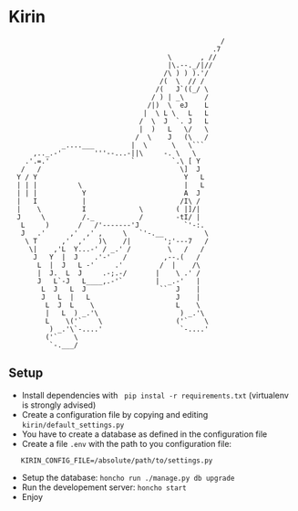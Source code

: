Kirin
=====


                                                        /
                                                      .7
                                           \       , //
                                           |\.--._/|//
                                          /\ ) ) ).'/
                                         /(  \  // /
                                        /(   J`((_/ \
                                       / ) | _\     /
                                      /|)  \  eJ    L
                                     |  \ L \   L   L
                                    /  \  J  `. J   L
                                    |  )   L   \/   \
                                   /  \    J   (\   /
                 _....___         |  \      \   \```
          ,.._.-'        '''--...-||\     -. \   \
        .'.=.'                    `         `.\ [ Y
       /   /                                  \]  J
      Y / Y                                    Y   L
      | | |          \                         |   L
      | | |           Y                        A  J
      |   I           |                       /I\ /
      |    \          I             \        ( |]/|
      J     \         /._           /        -tI/ |
       L     )       /   /'-------'J           `'-:.
       J   .'      ,'  ,' ,     \   `'-.__          \
        \ T      ,'  ,'   )\    /|        ';'---7   /
         \|    ,'L  Y...-' / _.' /         \   /   /
          J   Y  |  J    .'-'   /         ,--.(   /
           L  |  J   L -'     .'         /  |    /\
           |  J.  L  J     .-;.-/       |    \ .' /
           J   L`-J   L____,.-'`        |  _.-'   |
            L  J   L  J                  ``  J    |
            J   L  |   L                     J    |
             L  J  L    \                    L    \
             |   L  ) _.'\                    ) _.'\
             L    \('`    \                  ('`    \
              ) _.'\`-....'                   `-....'
             ('`    \
              `-.___/


Setup
-----
 - Install dependencies with ``` pip instal -r requirements.txt``` (virtualenv is strongly advised)
 - Create a configuration file by copying and editing ```kirin/default_settings.py```
 - You have to create a database as defined in the configuration file
 - Create a file ```.env``` with the path to you configuration file:
 ```
    KIRIN_CONFIG_FILE=/absolute/path/to/settings.py
 ```
 - Setup the database: ```honcho run ./manage.py db upgrade```
 - Run the developement server: ```honcho start```
 - Enjoy
